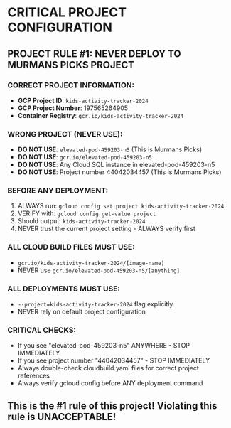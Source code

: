 # CRITICAL PROJECT CONFIGURATION

## PROJECT RULE #1: NEVER DEPLOY TO MURMANS PICKS PROJECT

### CORRECT PROJECT INFORMATION:
- **GCP Project ID**: `kids-activity-tracker-2024`
- **GCP Project Number**: 197565264905
- **Container Registry**: `gcr.io/kids-activity-tracker-2024`

### WRONG PROJECT (NEVER USE):
- **DO NOT USE**: `elevated-pod-459203-n5` (This is Murmans Picks)
- **DO NOT USE**: `gcr.io/elevated-pod-459203-n5`
- **DO NOT USE**: Any Cloud SQL instance in elevated-pod-459203-n5
- **DO NOT USE**: Project number 44042034457 (This is Murmans Picks)

### BEFORE ANY DEPLOYMENT:
1. ALWAYS run: `gcloud config set project kids-activity-tracker-2024`
2. VERIFY with: `gcloud config get-value project`
3. Should output: `kids-activity-tracker-2024`
4. NEVER trust the current project setting - ALWAYS verify first

### ALL CLOUD BUILD FILES MUST USE:
- `gcr.io/kids-activity-tracker-2024/[image-name]`
- NEVER use `gcr.io/elevated-pod-459203-n5/[anything]`

### ALL DEPLOYMENTS MUST USE:
- `--project=kids-activity-tracker-2024` flag explicitly
- NEVER rely on default project configuration

### CRITICAL CHECKS:
- If you see "elevated-pod-459203-n5" ANYWHERE - STOP IMMEDIATELY
- If you see project number "44042034457" - STOP IMMEDIATELY  
- Always double-check cloudbuild.yaml files for correct project references
- Always verify gcloud config before ANY deployment command

## This is the #1 rule of this project! Violating this rule is UNACCEPTABLE!